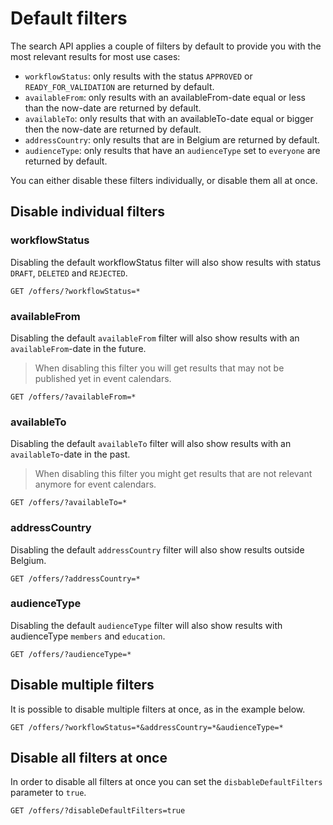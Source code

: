 # Default filters

The search API applies a couple of filters by default to provide you with the most relevant results for most use cases:

-   `workflowStatus`: only results with the status `APPROVED` or `READY_FOR_VALIDATION` are returned by default.
-   `availableFrom`: only results with an availableFrom-date equal or less than the now-date are returned by default.
-   `availableTo`: only results that with an availableTo-date equal or bigger then the now-date are returned by default.
-   `addressCountry`: only results that are in Belgium are returned by default.
-   `audienceType`: only results that have an `audienceType` set to `everyone` are returned by default.

You can either disable these filters individually, or disable them all at once.

## Disable individual filters
### workflowStatus
Disabling the default workflowStatus filter will also show results with status `DRAFT`, `DELETED` and `REJECTED`.
```
GET /offers/?workflowStatus=*
```

### availableFrom
Disabling the default `availableFrom` filter will also show results with an `availableFrom`-date in the future. 
<!-- theme: info -->

> When disabling this filter you will get results that may not be published yet in event calendars.

```
GET /offers/?availableFrom=*
```

### availableTo
Disabling the default `availableTo` filter will also show results with an `availableTo`-date in the past. 
<!-- theme: info -->

> When disabling this filter you might get results that are not relevant anymore for event calendars.
```
GET /offers/?availableTo=*
```

### addressCountry
Disabling the default `addressCountry` filter will also show results outside Belgium.
```
GET /offers/?addressCountry=*
```

### audienceType
Disabling the default `audienceType` filter will also show results with audienceType `members` and `education`.
```
GET /offers/?audienceType=*
```

## Disable multiple filters
It is possible to disable multiple filters at once, as in the example below.

```
GET /offers/?workflowStatus=*&addressCountry=*&audienceType=*
```

## Disable all filters at once
In order to disable all filters at once you can set the `disbableDefaultFilters` parameter to `true`.
```
GET /offers/?disableDefaultFilters=true
```
